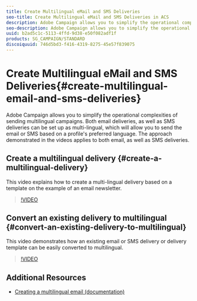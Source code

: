 ```yaml
---
title: Create Multilingual eMail and SMS Deliveries
seo-title: Create Multilingual eMail and SMS Deliveries in ACS
description: Adobe Campaign allows you to simplify the operational complexities of sending multilingual campaigns. Both email deliveries, as well as SMS deliveries can be set up as multi-lingual, which will allow you to send the email or SMS based on a profile's preferred language. The approach demonstrated in the videos applies to both email, as well as SMS deliveries.
seo-description: Adobe Campaign allows you to simplify the operational complexities of sending multilingual campaigns. Both email deliveries, as well as SMS deliveries can be set up as multi-lingual, which will allow you to send the email or SMS based on a profile's preferred language. The approach demonstrated in the videos applies to both email, as well as SMS deliveries.
uuid: b2ad5c1c-5113-4ffd-9d38-e50f082adf1f
products: SG_CAMPAIGN/STANDARD
discoiquuid: 746d5bd3-f416-4319-8275-45e57f839075
---
```


# Create Multilingual eMail and SMS Deliveries{#create-multilingual-email-and-sms-deliveries}

Adobe Campaign allows you to simplify the operational complexities of sending multilingual campaigns. Both email deliveries, as well as SMS deliveries can be set up as multi-lingual, which will allow you to send the email or SMS based on a profile's preferred language. The approach demonstrated in the videos applies to both email, as well as SMS deliveries.

## Create a multilingual delivery {#create-a-multilingual-delivery}

This video explains how to create a multi-lingual delivery based on a template on the example of an email newsletter.

>[!VIDEO](https://video.tv.adobe.com/v/23252?quality=12)

## Convert an existing delivery to multilingual {#convert-an-existing-delivery-to-multilingual}

This video demonstrates how an existing email or SMS delivery or delivery template can be easily converted to multilingual.

>[!VIDEO](https://video.tv.adobe.com/v/23251?quality=12)

## Additional Resources

* [Creating a multilingual email (documentation)](https://helpx.adobe.com/campaign/standard/channels/using/creating-a-multilingual-email.html)
